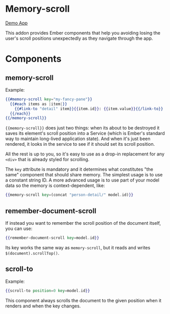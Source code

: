 # Memory-scroll

[Demo App](https://ef4.github.io/memory-scroll/)

This addon provides Ember components that help you avoiding losing the
user's scroll positions unexpectedly as they navigate through the app.

# Components

## memory-scroll

Example:

```handlebars
{{#memory-scroll key="my-fancy-pane"}}
  {{#each items as |item|}}
    {{#link-to "detail" item}}{{item.id}}: {{item.value}}{{/link-to}}
  {{/each}}
{{/memory-scroll}}
```

`{{memory-scroll}}` does just two things: when its about to be
destroyed it saves its element's scroll position into a Service (which
is Ember's standard way to maintain long-lived application state). And
when it's just been rendered, it looks in the service to see if it
should set its scroll position.

All the rest is up to you, so it's easy to use as a drop-in
replacement for any `<div>` that is already styled for scrolling.

The `key` attribute is mandatory and it determines what constitutes
"the same" component that should share memory. The simplest usage is
to use a constant string ID. A more advanced usage is to use part of
your model data so the memory is context-dependent, like:

```handlebars
{{memory-scroll key=(concat "person-detail/" model.id)}}
```

## remember-document-scroll

If instead you want to remember the scroll position of the document itself, you can use:

```handlebars
{{remember-document-scroll key=model.id}}
```

Its key works the same way as `memory-scroll`, but it reads and writes `$(document).scrollTop()`.

## scroll-to

Example:

```handlebars
{{scroll-to position=0 key=model.id}}
```

This component always scrolls the document to the given position when it renders and when the key changes.
